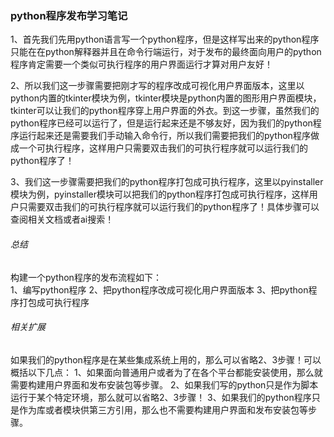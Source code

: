 ### python程序发布学习笔记

1、首先我们先用python语言写一个python程序，但是这样写出来的python程序只能在在python解释器并且在命令行端运行，对于发布的最终面向用户的python程序肯定需要一个类似可执行程序的用户界面运行才算对用户友好！

2、所以我们这一步骤需要把刚才写的程序改成可视化用户界面版本，这里以python内置的tkinter模块为例，tkinter模块是python内置的图形用户界面模块，tkinter可以让我们的python程序穿上用户界面的外衣。到这一步骤，虽然我们的python程序已经可以运行了，但是运行起来还是不够友好，因为我们的python程序运行起来还是需要我们手动输入命令行，所以我们需要把我们的python程序做成一个可执行程序，这样用户只需要双击我们的可执行程序就可以运行我们的python程序了！

3、我们这一步骤需要把我们的python程序打包成可执行程序，这里以pyinstaller模块为例，pyinstaller模块可以把我们的python程序打包成可执行程序，这样用户只需要双击我们的可执行程序就可以运行我们的python程序了！具体步骤可以查阅相关文档或者ai搜索！

###### 总结
构建一个python程序的发布流程如下：  
1、编写python程序
2、把python程序改成可视化用户界面版本
3、把python程序打包成可执行程序

###### 相关扩展

如果我们的python程序是在某些集成系统上用的，那么可以省略2、3步骤！可以概括以下几点：
1、如果面向普通用户或者为了在各个平台都能安装使用，那么就需要构建用户界面和发布安装包等步骤。
2、如果我们写的python只是作为脚本运行于某个特定环境，那么就可以省略2、3步骤！
3、如果我们的python程序只是作为库或者模块供第三方引用，那么也不需要构建用户界面和发布安装包等步骤。